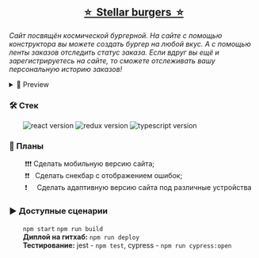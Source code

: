 <h2 align="center"><a href="https://nilienta.github.io/stellar-burgers/">⭐&nbsp; Stellar burgers &nbsp;⭐</a></h2>

<i>Сайт посвящён космической бургерной. На сайте с помощью конструктора вы можете создать бургер на любой вкус. А с помощью ленты заказов отследить статус заказа. Если вдруг вы ещё и зарегистрируетесь на сайте, то сможете отслеживать вашу персональную историю заказов!</i>

<details>
  <summary>💫&nbsp;Preview</summary>
  <br>
  <img alt="site preview" src="https://user-images.githubusercontent.com/97403514/214694167-2c11ae7e-248d-4fb7-b307-7e9e6ca61c55.PNG">
</details>

<h3>🛠&nbsp;Стек</h3>
  <span>
    &emsp;&emsp;<img alt="react version" src="https://img.shields.io/badge/react-18.2-4C4CFF">
    <img alt="redux version" src="https://img.shields.io/badge/redux-4.2-4C4CFF">
    <img alt="typescript version" src="https://img.shields.io/badge/typescript-4.8.4-4C4CFF"> 
  </span>

<h3>📝&nbsp;Планы</h3>
  &emsp;&emsp; ❗❗❗ Сделать мобильную версию сайта;
  <br>
  &emsp;&emsp; ❗❗ &nbsp;&nbsp;Cделать снекбар с отображением ошибок;
  <br>
  &emsp;&emsp; ❗&nbsp;&nbsp;&nbsp;&nbsp; Cделать адаптивную версию сайта под различные устройства


<h3>▶&nbsp;Доступные сценарии</h3>
  &emsp;&emsp;<code>npm start</code> <code>npm run build</code>
  <br>
  &emsp;&emsp;<b>Диплой на гитхаб:</b> <code>npm run deploy</code>
  <br>
  &emsp;&emsp;<b>Тестирование:</b> jest - <code>npm test</code>, cypress -  <code>npm run cypress:open</code>




